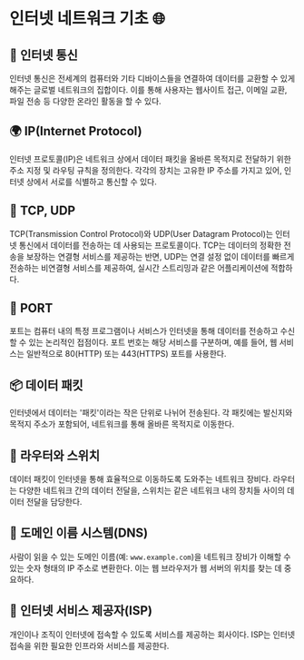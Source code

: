 # 인터넷 네트워크 기초 🌐

## 📡 인터넷 통신 
인터넷 통신은 전세계의 컴퓨터와 기타 디바이스들을 연결하여
데이터를 교환할 수 있게 해주는 글로벌 네트워크의 집합이다.
이를 통해 사용자는 웹사이트 접근, 이메일 교환,
파일 전송 등 다양한 온라인 활동을 할 수 있다.

## 🌍 IP(Internet Protocol) 
인터넷 프로토콜(IP)은 네트워크 상에서 데이터 패킷을 올바른 목적지로 전달하기
위한 주소 지정 및 라우팅 규칙을 정의한다.
각각의 장치는 고유한 IP 주소를 가지고 있어,
인터넷 상에서 서로를 식별하고 통신할 수 있다.

## 🔄 TCP, UDP 
TCP(Transmission Control Protocol)와
UDP(User Datagram Protocol)는 인터넷 통신에서
데이터를 전송하는 데 사용되는 프로토콜이다.
TCP는 데이터의 정확한 전송을 보장하는 연결형 서비스를 제공하는 반면,
UDP는 연결 설정 없이 데이터를 빠르게 전송하는 비연결형 서비스를 제공하여,
실시간 스트리밍과 같은 어플리케이션에 적합하다.

## 🔌 PORT 
포트는 컴퓨터 내의 특정 프로그램이나 서비스가 인터넷을 통해 데이터를
전송하고 수신할 수 있는 논리적인 접점이다.
포트 번호는 해당 서비스를 구분하며, 예를 들어,
웹 서비스는 일반적으로 80(HTTP) 또는 443(HTTPS) 포트를 사용한다.

## 📦 데이터 패킷 
인터넷에서 데이터는 '패킷'이라는 작은 단위로 나뉘어 전송된다.
각 패킷에는 발신지와 목적지 주소가 포함되어, 네트워크를 통해 올바른 목적지로 이동한다.

## 🔄 라우터와 스위치 
데이터 패킷이 인터넷을 통해 효율적으로 이동하도록 도와주는 네트워크 장비다.
라우터는 다양한 네트워크 간의 데이터 전달을,
스위치는 같은 네트워크 내의 장치들 사이의 데이터 전달을 담당한다.

## 📖 도메인 이름 시스템(DNS) 
사람이 읽을 수 있는 도메인 이름(예: `www.example.com`)을 네트워크 장비가 이해할 수 있는 숫자 형태의 IP 주소로 변환한다.
이는 웹 브라우저가 웹 서버의 위치를 찾는 데 중요하다.


## 🏢 인터넷 서비스 제공자(ISP)
개인이나 조직이 인터넷에 접속할 수 있도록 서비스를 제공하는 회사이다.
ISP는 인터넷 접속을 위한 필요한 인프라와 서비스를 제공한다.

